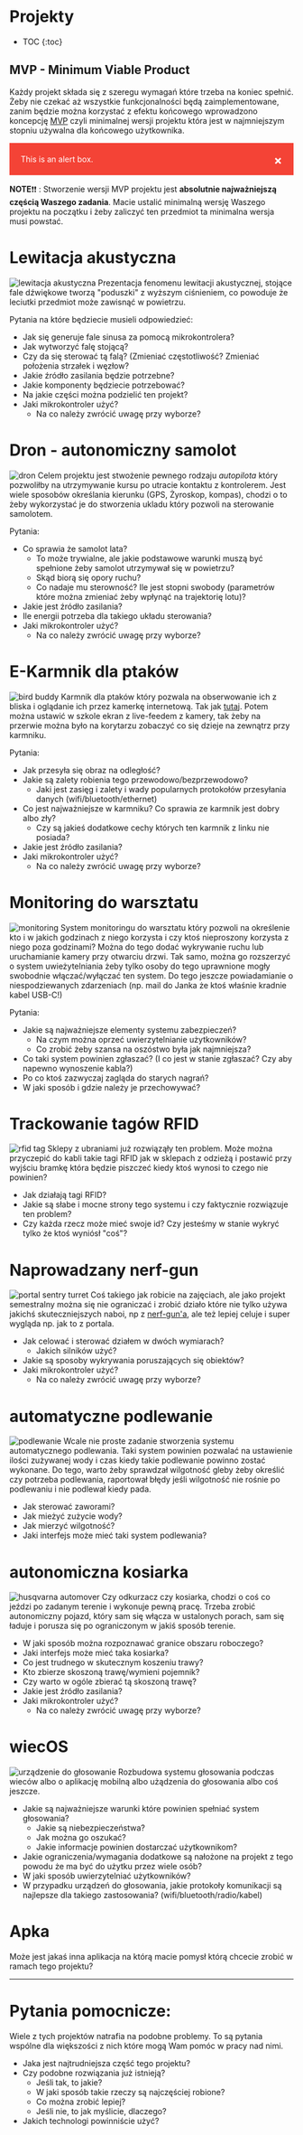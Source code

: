 <style>
 /* The alert message box */
.alert {
  padding: 20px;
  background-color: #f44336; /* Red */
  color: white;
  margin-bottom: 15px;
}

/* The close button */
.closebtn {
  margin-left: 15px;
  color: white;
  font-weight: bold;
  float: right;
  font-size: 22px;
  line-height: 20px;
  cursor: pointer;
  transition: 0.3s;
}

/* When moving the mouse over the close button */
.closebtn:hover {
  color: black;
} 
</style>

# Projekty


* TOC
{:toc}

## MVP - Minimum Viable Product
Każdy projekt składa się z szeregu wymagań które trzeba na koniec spełnić. Żeby nie czekać aż wszystkie funkcjonalności będą zaimplementowane, 
zanim będzie można  korzystać z efektu końcowego wprowadzono koncepcję [MVP](https://en.wikipedia.org/wiki/Minimum_viable_product) czyli minimalnej 
wersji projektu która jest w najmniejszym stopniu używalna dla końcowego użytkownika.
 
 <div class="alert">
  <span class="closebtn" onclick="this.parentElement.style.display='none';">&times;</span>
  This is an alert box.
</div> 
 
 **NOTE**:exclamation::exclamation: : Stworzenie wersji MVP projektu jest **absolutnie najważniejszą częścią Waszego zadania**. Macie ustalić minimalną wersję Waszego projektu na początku i żeby zaliczyć ten przedmiot ta minimalna wersja musi powstać.

# Lewitacja akustyczna
![lewitacja akustyczna](https://upload.wikimedia.org/wikipedia/commons/thumb/9/9d/Acoustic_Levitation.ogv/1200px--Acoustic_Levitation.ogv.jpg)
Prezentacja fenomenu lewitacji akustycznej, stojące fale dźwiękowe tworzą "poduszki" z wyższym ciśnieniem, co powoduje że leciutki przedmiot może zawisnąć w powietrzu.

Pytania na które będziecie musieli odpowiedzieć:
*  Jak się generuje fale sinusa za pomocą mikrokontrolera?
*  Jak wytworzyć falę stojącą?
*  Czy da się sterować tą falą? (Zmieniać częstotliwość? Zmieniać położenia strzałek i węzłow?
*  Jakie źródło zasilania będzie potrzebne?
*  Jakie komponenty będziecie potrzebować?
*  Na jakie części można podzielić ten projekt?
*  Jaki mikrokontroler użyć?
     *  Na co należy zwrócić uwagę przy wyborze?

# Dron - autonomiczny samolot
![dron](https://i.pinimg.com/originals/8c/b7/62/8cb762f52f6815b53cb3820d19ce20c5.jpg)
Celem projektu jest stwożenie pewnego rodzaju *autopilota* który pozwoliłby na utrzymywanie kursu po utracie kontaktu z kontrolerem. Jest wiele sposobów określania kierunku (GPS, Żyroskop, kompas), chodzi o to żeby wykorzystać je do stworzenia ukladu który pozwoli na sterowanie samolotem.

Pytania:
*  Co sprawia że samolot lata?
     *  To może trywialne, ale jakie podstawowe warunki muszą być spełnione żeby samolot utrzymywał się w powietrzu?
     *  Skąd biorą się opory ruchu?
     *  Co nadaje mu sterowność? Ile jest stopni swobody (parametrów które można zmieniać żeby wpłynąć na trajektorię lotu)?
*  Jakie jest źródło zasilania?
*  Ile energii potrzeba dla takiego układu sterowania?
*  Jaki mikrokontroler użyć?
     *  Na co należy zwrócić uwagę przy wyborze?


#  E-Karmnik dla ptaków
![bird buddy](https://mobirank.pl/wp-content/uploads/2021/07/birdbuddy-inteligentny-karmnik-dla-ptakow.jpg)
Karmnik dla ptaków który pozwala na obserwowanie ich z bliska i oglądanie ich przez kamerkę internetową. Tak jak [tutaj](https://www.youtube.com/watch?v=VPCGr5xcVtY). Potem można ustawić w szkole ekran z live-feedem z kamery, tak żeby na przerwie można było na korytarzu zobaczyć co się dzieje na zewnątrz przy karmniku.

Pytania:
*  Jak przesyła się obraz na odległość?
*  Jakie są zalety robienia tego przewodowo/bezprzewodowo?
     *  Jaki jest zasięg i zalety i wady popularnych protokołów przesyłania danych (wifi/bluetooth/ethernet)
*  Co jest najważniejsze w karmniku? Co sprawia ze karmnik jest dobry albo zły?
     *  Czy są jakieś dodatkowe cechy których ten karmnik z linku nie posiada?
*  Jakie jest źródło zasilania?
*  Jaki mikrokontroler użyć?
     *  Na co należy zwrócić uwagę przy wyborze?


# Monitoring do warsztatu
![monitoring](https://img.directindustry.com/images_di/photo-m2/7945-16452376.jpg)
System monitoringu do warsztatu który pozwoli na określenie kto i w jakich godzinach z niego korzysta i czy ktoś nieproszony korzysta z niego poza godzinami? Można do tego dodać wykrywanie ruchu lub uruchamianie kamery przy otwarciu drzwi. Tak samo, można go rozszerzyć o system uwieżytelniania żeby tylko osoby do tego uprawnione mogły swobodnie włączać/wyłączać ten system.  Do tego jeszcze powiadamianie o niespodziewanych zdarzeniach (np. mail do Janka że ktoś właśnie kradnie kabel USB-C!)

Pytania:
*  Jakie są najważniejsze elementy systemu zabezpieczeń? 
     *  Na czym można oprzeć uwierzytelnianie użytkowników?
     *  Co zrobić żeby szansa na oszóstwo była jak najmniejsza?
*  Co taki system powinien zgłaszać? (I co jest w stanie zgłaszać? Czy aby napewno wynoszenie kabla?)
*  Po co ktoś zazwyczaj zagląda do starych nagrań? 
*  W jaki sposób i gdzie należy je przechowywać?


# Trackowanie tagów RFID
![rfid tag](https://ae01.alicdn.com/kf/Hcee3370309b5497397e3111aedc41384Y/anti-theft-uhf-rfid-tag-EAS-58khz-UHF-840-960mhz-waterproof-epc-gen2-tag-EAS-for.jpg_220x220xz.jpg_.webp)
Sklepy z ubraniami już rozwiąząły ten problem. Może można przyczepić do kabli takie tagi RFID jak w sklepach z odzieżą i postawić przy wyjściu bramkę która będzie piszczeć kiedy ktoś wynosi to czego nie powinien?

*  Jak działają tagi RFID?
*  Jakie są słabe i mocne strony tego systemu i czy faktycznie rozwiązuje ten problem?
*  Czy każda rzecz może mieć swoje id? Czy jesteśmy w stanie wykryć tylko że ktoś wyniósł "coś"?

#  Naprowadzany nerf-gun
![portal sentry turret](https://static.turbosquid.com/Preview/001221/567/X9/sentry-turret-portal-model_D.jpg)
Coś takiego jak robicie na zajęciach, ale jako projekt semestralny można się nie ograniczać i zrobić działo które nie tylko używa jakichś skuteczniejszych naboi, np z [nerf-gun'a](https://m.media-amazon.com/images/I/81x6sRmCF8L._AC_SL1500_.jpg), ale też lepiej celuje i super wygląda np. jak to z portala.

*  Jak celować i sterować działem w dwóch wymiarach?
     *  Jakich silników użyć?
*  Jakie są sposoby wykrywania poruszających się obiektów?
*  Jaki mikrokontroler użyć?
     *  Na co należy zwrócić uwagę przy wyborze?


#  automatyczne podlewanie
![podlewanie](https://ae01.alicdn.com/kf/H0d84fc5b1a9c4bda9b5b4fd1d461ac48e/DIY-automatyczny-System-nawadniania-z-mikrootworami-nawadnianie-ogrodu-zestawy-do-samodzielnego-podlewania-z-regulowanym-kroplomierzem.jpg_Q90.jpg_.webp)
Wcale nie proste zadanie stworzenia systemu automatycznego podlewania. Taki system powinien pozwalać na ustawienie ilości zużywanej wody i czas kiedy takie podlewanie powinno zostać wykonane. Do tego, warto żeby sprawdzał wilgotność gleby żeby określić czy potrzeba podlewania, raportował błędy jeśli wilgotność nie rośnie po podlewaniu i nie podlewał kiedy pada.

*  Jak sterować zaworami?
*  Jak mieżyć zużycie wody?
*  Jak mierzyć wilgotność?
*  Jaki interfejs może mieć taki system podlewania?

#  autonomiczna kosiarka
![husqvarna automover](https://grupa-narzedziowa.pl/16246-large_default/zabawka-robot-kosiarka-automatyczna-husqvarna-automower-597809601.jpg)
Czy odkurzacz czy kosiarka, chodzi o coś co jeździ po zadanym terenie i wykonuje pewną pracę. Trzeba zrobić autonomiczny pojazd, który sam się włącza w ustalonych porach, sam się ładuje i porusza się po ograniczonym w jakiś sposób terenie.

*  W jaki sposób można rozpoznawać granice obszaru roboczego?
*  Jaki interfejs może mieć taka kosiarka?
*  Co jest trudnego w skutecznym koszeniu trawy?
*  Kto zbierze skoszoną trawę/wymieni pojemnik?
*  Czy warto w ogóle zbierać tą skoszoną trawę?
*  Jakie jest źródło zasilania?
*  Jaki mikrokontroler użyć?
     *  Na co należy zwrócić uwagę przy wyborze?

#  wiecOS
![urządzenie do głosowanie](https://wizualizer.pl/pic/Bezprzewodowy-system-do-glosowania-Taiden-HCS-4395N-bp22777.jpg)
Rozbudowa systemu głosowania podczas wieców albo o aplikację mobilną albo użądzenia do głosowania albo coś jeszcze.

*  Jakie są najważniejsze warunki które powinien spełniać system głosowania?
     *  Jakie są niebezpieczeństwa?
     *  Jak można go oszukać?
     *  Jakie informacje powinien dostarczać użytkownikom?
*  Jakie ograniczenia/wymagania dodatkowe są nałożone na projekt z tego powodu że ma być do użytku przez wiele osób?
*  W jaki sposób uwierzytelniać użytkowników?
*  W przypadku urządzeń do głosowania, jakie protokoły komunikacji są najlepsze dla takiego zastosowania? (wifi/bluetooth/radio/kabel)

# Apka
Może jest jakaś inna aplikacja na którą macie pomysł którą chcecie zrobić w ramach tego projektu?


--------------------------------------------------------------------------------------------

# Pytania pomocnicze:
Wiele z tych projektów natrafia na podobne problemy. To są pytania wspólne dla większości z nich które mogą Wam pomóc w pracy nad nimi.

*  Jaka jest najtrudniejsza część tego projektu?
*  Czy podobne rozwiązania już istnieją?
     *  Jeśli tak, to jakie?
     *  W jaki sposób takie rzeczy są najczęściej robione?
     *  Co można zrobić lepiej?
     *  Jeśli nie, to jak myślicie, dlaczego?
*  Jakich technologi powinniście użyć?








